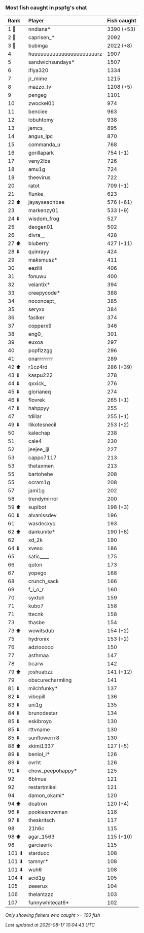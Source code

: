 ### Most fish caught in psp1g's chat

| Rank  | Player                    | Fish caught |
|:------|:--------------------------|:------------|
| 1 🥇  | nndiana*                  | 3390 (+53)  |
| 2 🥈  | caprisen_*                | 2092        |
| 3 🥉  | bubinga                   | 2022 (+8)   |
| 4     | huuuuuuuuuuuuuuuuuuuuuurz | 1907        |
| 5     | sandwichsundays*          | 1507        |
| 6     | iflya320                  | 1334        |
| 7     | jr_mime                   | 1215        |
| 8     | mazzo_tv                  | 1208 (+5)   |
| 9     | pengeg                    | 1101        |
| 10    | zwockel01                 | 974         |
| 11    | benciee                   | 963         |
| 12    | lobuhtomy                 | 938         |
| 13    | jemcs_                    | 895         |
| 14    | angus_lpc                 | 870         |
| 15    | commanda_u                | 768         |
| 16    | gorillapark               | 754 (+1)    |
| 17    | veny2lbs                  | 726         |
| 18    | amu1g                     | 724         |
| 19    | theevirus                 | 722         |
| 20    | ratot                     | 709 (+1)    |
| 21    | flunke_                   | 623         |
| 22 ⬆  | jayayseaohbee             | 576 (+61)   |
| 23    | markenzy01                | 533 (+9)    |
| 24 ⬇  | wisdom_frog               | 527         |
| 25    | deogen01                  | 502         |
| 26    | divra__                   | 428         |
| 27 ⬆  | bluberry                  | 427 (+11)   |
| 28 ⬇  | quinrayy                  | 424         |
| 29    | maksmusz*                 | 411         |
| 30    | eeziiii                   | 406         |
| 31    | fonuwu                    | 400         |
| 32    | velantix*                 | 394         |
| 33    | creepycode*               | 388         |
| 34    | noconcept_                | 385         |
| 35    | seryxx                    | 384         |
| 36    | faslker                   | 374         |
| 37    | copperx9                  | 346         |
| 38    | eng0_                     | 301         |
| 39    | euxoa                     | 297         |
| 40    | popfizzgg                 | 296         |
| 41    | onarrrrrrrr               | 289         |
| 42 ⬆  | r1cz4rd                   | 286 (+39)   |
| 43 ⬇  | kaspu222                  | 278         |
| 44 ⬇  | qxxick_                   | 276         |
| 45 ⬇  | glorianeq                 | 274         |
| 46 ⬇  | flovrek                   | 265 (+1)    |
| 47 ⬇  | hahppyy                   | 255         |
| 47    | tdillar                   | 255 (+1)    |
| 49 ⬇  | llikotesnecil             | 253 (+2)    |
| 50    | kalechap                  | 238         |
| 51    | cale4                     | 230         |
| 52    | jeejee_jjl                | 227         |
| 53    | cappo7117                 | 213         |
| 53    | thetaxmen                 | 213         |
| 55    | bartohehe                 | 208         |
| 55    | ocram1g                   | 208         |
| 57    | jami1g                    | 202         |
| 58    | trendymirror              | 200         |
| 59 ⬆  | supibot                   | 198 (+3)    |
| 60 ⬇  | alvanissdev               | 196         |
| 61    | wasdecxyq                 | 193         |
| 62 ⬆  | dankunite*                | 190 (+8)    |
| 62    | xd_2k                     | 190         |
| 64 ⬇  | xveso                     | 186         |
| 65    | satic____                 | 175         |
| 66    | quton                     | 173         |
| 67    | yopego                    | 168         |
| 68    | crunch_sack               | 166         |
| 69    | f_i_o_r                   | 160         |
| 70    | syxtuh                    | 159         |
| 71    | kubo7                     | 158         |
| 71    | ttecnk                    | 158         |
| 73    | thasbe                    | 154         |
| 73 ⬆  | wowitsdub                 | 154 (+2)    |
| 75    | hydronix                  | 153 (+2)    |
| 76    | adziooooo                 | 150         |
| 77    | asthmaa                   | 147         |
| 78    | bcarw                     | 142         |
| 79 ⬆  | joshuabzz                 | 141 (+12)   |
| 79    | obscurecharmling          | 141         |
| 81 ⬇  | milchfunky*               | 137         |
| 82 ⬇  | vibepill                  | 136         |
| 83 ⬇  | uni1g                     | 135         |
| 84 ⬇  | brunodestar               | 134         |
| 85 ⬇  | eskibroyo                 | 130         |
| 85 ⬇  | rttvname                  | 130         |
| 85 ⬇  | sunflowerrr8              | 130         |
| 88 ⬆  | xkimi1337                 | 127 (+5)    |
| 89 ⬇  | benlol_l*                 | 126         |
| 89 ⬇  | ovrht                     | 126         |
| 91 ⬇  | chow_peepohappy*          | 125         |
| 92    | 6blmue                    | 121         |
| 92    | restartmikel              | 121         |
| 94    | damon_okami*              | 120         |
| 94 ⬆  | deatron                   | 120 (+4)    |
| 96 ⬇  | pookiesnowman             | 118         |
| 97 ⬇  | theskritsch               | 117         |
| 98    | 21h6c                     | 115         |
| 98 ⬆  | agar_1563                 | 115 (+10)   |
| 98    | garciaerik                | 115         |
| 101 ⬇ | starducc                  | 108         |
| 101 ⬇ | tamnyr*                   | 108         |
| 101 ⬇ | wuh6                      | 108         |
| 104 ⬇ | acid1g                    | 105         |
| 105   | zeeerux                   | 104         |
| 106   | thelantzzz                | 103         |
| 107   | funnywhitecat6*           | 102         |

_Only showing fishers who caught >= 100 fish_

_Last updated at 2025-08-17 10:04:43 UTC_